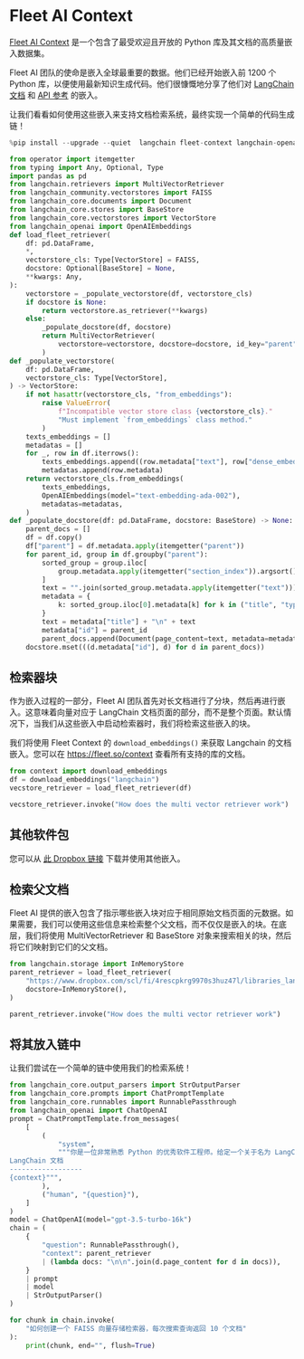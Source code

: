 # Fleet AI Context

[Fleet AI Context](https://www.fleet.so/context) 是一个包含了最受欢迎且开放的 Python 库及其文档的高质量嵌入数据集。

Fleet AI 团队的使命是嵌入全球最重要的数据。他们已经开始嵌入前 1200 个 Python 库，以便使用最新知识生成代码。他们很慷慨地分享了他们对 [LangChain 文档](/docs/introduction) 和 [API 参考](https://api.python.langchain.com/en/latest/api_reference.html) 的嵌入。

让我们看看如何使用这些嵌入来支持文档检索系统，最终实现一个简单的代码生成链！

```python
%pip install --upgrade --quiet  langchain fleet-context langchain-openai pandas faiss-cpu # faiss-gpu for CUDA supported GPU
```

```python
from operator import itemgetter
from typing import Any, Optional, Type
import pandas as pd
from langchain.retrievers import MultiVectorRetriever
from langchain_community.vectorstores import FAISS
from langchain_core.documents import Document
from langchain_core.stores import BaseStore
from langchain_core.vectorstores import VectorStore
from langchain_openai import OpenAIEmbeddings
def load_fleet_retriever(
    df: pd.DataFrame,
    *,
    vectorstore_cls: Type[VectorStore] = FAISS,
    docstore: Optional[BaseStore] = None,
    **kwargs: Any,
):
    vectorstore = _populate_vectorstore(df, vectorstore_cls)
    if docstore is None:
        return vectorstore.as_retriever(**kwargs)
    else:
        _populate_docstore(df, docstore)
        return MultiVectorRetriever(
            vectorstore=vectorstore, docstore=docstore, id_key="parent", **kwargs
        )
def _populate_vectorstore(
    df: pd.DataFrame,
    vectorstore_cls: Type[VectorStore],
) -> VectorStore:
    if not hasattr(vectorstore_cls, "from_embeddings"):
        raise ValueError(
            f"Incompatible vector store class {vectorstore_cls}."
            "Must implement `from_embeddings` class method."
        )
    texts_embeddings = []
    metadatas = []
    for _, row in df.iterrows():
        texts_embeddings.append((row.metadata["text"], row["dense_embeddings"]))
        metadatas.append(row.metadata)
    return vectorstore_cls.from_embeddings(
        texts_embeddings,
        OpenAIEmbeddings(model="text-embedding-ada-002"),
        metadatas=metadatas,
    )
def _populate_docstore(df: pd.DataFrame, docstore: BaseStore) -> None:
    parent_docs = []
    df = df.copy()
    df["parent"] = df.metadata.apply(itemgetter("parent"))
    for parent_id, group in df.groupby("parent"):
        sorted_group = group.iloc[
            group.metadata.apply(itemgetter("section_index")).argsort()
        ]
        text = "".join(sorted_group.metadata.apply(itemgetter("text")))
        metadata = {
            k: sorted_group.iloc[0].metadata[k] for k in ("title", "type", "url")
        }
        text = metadata["title"] + "\n" + text
        metadata["id"] = parent_id
        parent_docs.append(Document(page_content=text, metadata=metadata))
    docstore.mset(((d.metadata["id"], d) for d in parent_docs))
```

## 检索器块

作为嵌入过程的一部分，Fleet AI 团队首先对长文档进行了分块，然后再进行嵌入。这意味着向量对应于 LangChain 文档页面的部分，而不是整个页面。默认情况下，当我们从这些嵌入中启动检索器时，我们将检索这些嵌入的块。

我们将使用 Fleet Context 的 `download_embeddings()` 来获取 Langchain 的文档嵌入。您可以在 https://fleet.so/context 查看所有支持的库的文档。

```python
from context import download_embeddings
df = download_embeddings("langchain")
vecstore_retriever = load_fleet_retriever(df)
```

```python
vecstore_retriever.invoke("How does the multi vector retriever work")
```

## 其他软件包

您可以从 [此 Dropbox 链接](https://www.dropbox.com/scl/fo/54t2e7fogtixo58pnlyub/h?rlkey=tne16wkssgf01jor0p1iqg6p9&dl=0) 下载并使用其他嵌入。

## 检索父文档

Fleet AI 提供的嵌入包含了指示哪些嵌入块对应于相同原始文档页面的元数据。如果需要，我们可以使用这些信息来检索整个父文档，而不仅仅是嵌入的块。在底层，我们将使用 MultiVectorRetriever 和 BaseStore 对象来搜索相关的块，然后将它们映射到它们的父文档。

```python
from langchain.storage import InMemoryStore
parent_retriever = load_fleet_retriever(
    "https://www.dropbox.com/scl/fi/4rescpkrg9970s3huz47l/libraries_langchain_release.parquet?rlkey=283knw4wamezfwiidgpgptkep&dl=1",
    docstore=InMemoryStore(),
)
```

```python
parent_retriever.invoke("How does the multi vector retriever work")
```

## 将其放入链中

让我们尝试在一个简单的链中使用我们的检索系统！

```python
from langchain_core.output_parsers import StrOutputParser
from langchain_core.prompts import ChatPromptTemplate
from langchain_core.runnables import RunnablePassthrough
from langchain_openai import ChatOpenAI
prompt = ChatPromptTemplate.from_messages(
    [
        (
            "system",
            """你是一位非常熟悉 Python 的优秀软件工程师。给定一个关于名为 LangChain 的新 Python 库以及 LangChain 文档部分的用户问题或请求，回答问题或生成所需的代码。你的回答必须准确，尽可能包含代码，并假设关于 LangChain 的任何信息都没有在 LangChain 文档中明确说明。如果所需信息不可用，只需说明即可。
LangChain 文档
------------------
{context}""",
        ),
        ("human", "{question}"),
    ]
)
model = ChatOpenAI(model="gpt-3.5-turbo-16k")
chain = (
    {
        "question": RunnablePassthrough(),
        "context": parent_retriever
        | (lambda docs: "\n\n".join(d.page_content for d in docs)),
    }
    | prompt
    | model
    | StrOutputParser()
)
```

```python
for chunk in chain.invoke(
    "如何创建一个 FAISS 向量存储检索器，每次搜索查询返回 10 个文档"
):
    print(chunk, end="", flush=True)
```
